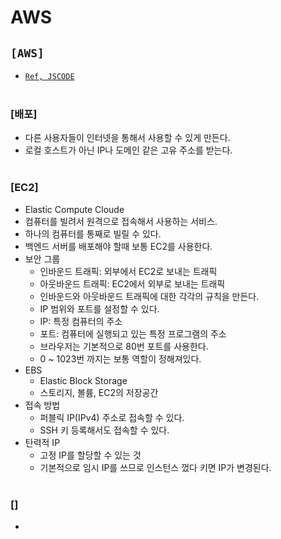 # AWS

## `[AWS]`
* [`Ref, JSCODE`](https://www.youtube.com/watch?v=Jd7xdvwY_VQ&list=PLtUgHNmvcs6qr33RT-UiguSsCr_2Gq0S3&index=2)
<br><br>

### [배포]
* 다른 사용자들이 인터넷을 통해서 사용할 수 있게 만든다.
* 로컬 호스트가 아닌 IP나 도메인 같은 고유 주소를 받는다.
<br><br>

### [EC2]
* Elastic Compute Cloude
* 컴퓨터를 빌려서 원격으로 접속해서 사용하는 서비스.
* 하나의 컴퓨터를 통째로 빌릴 수 있다.
* 백엔드 서버를 배포해야 할때 보통 EC2를 사용한다.
* 보안 그룹
    * 인바운드 트래픽: 외부에서 EC2로 보내는 트래픽
    * 아웃바운드 트래픽: EC2에서 외부로 보내는 트래픽
    * 인바운드와 아웃바운드 트래픽에 대한 각각의 규칙을 만든다.
    * IP 범위와 포트를 설정할 수 있다.
    * IP: 특정 컴퓨터의 주소
    * 포트: 컴퓨터에 실행되고 있는 특정 프로그램의 주소
    * 브라우저는 기본적으로 80번 포트를 사용한다.
    * 0 ~ 1023번 까지는 보통 역할이 정해져있다.
* EBS
    * Elastic Block Storage
    * 스토리지, 볼륨, EC2의 저장공간
* 접속 방법
    * 퍼블릭 IP(IPv4) 주소로 접속할 수 있다.
    * SSH 키 등록해서도 접속할 수 있다.
* 탄력적 IP
    * 고정 IP를 할당할 수 있는 것
    * 기본적으로 임시 IP를 쓰므로 인스턴스 껐다 키면 IP가 변경된다.
<br><br>

### []
* 
<br><br>

